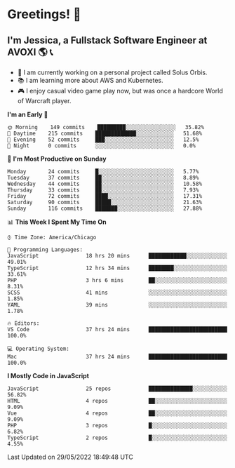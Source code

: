 # Greetings! 🧠

## I'm Jessica, a Fullstack Software Engineer at AVOXI 🌎 📞

- 🌟 I am currently working on a personal project called Solus Orbis.
- 📚 I am learning more about AWS and Kubernetes.
- 🎮 I enjoy casual video game play now, but was once a hardcore World of Warcraft player.

<!--START_SECTION:waka-->
**I'm an Early 🐤** 

```text
🌞 Morning    149 commits    █████████░░░░░░░░░░░░░░░░   35.82% 
🌆 Daytime    215 commits    █████████████░░░░░░░░░░░░   51.68% 
🌃 Evening    52 commits     ███░░░░░░░░░░░░░░░░░░░░░░   12.5% 
🌙 Night      0 commits      ░░░░░░░░░░░░░░░░░░░░░░░░░   0.0%

```
📅 **I'm Most Productive on Sunday** 

```text
Monday       24 commits     █░░░░░░░░░░░░░░░░░░░░░░░░   5.77% 
Tuesday      37 commits     ██░░░░░░░░░░░░░░░░░░░░░░░   8.89% 
Wednesday    44 commits     ██░░░░░░░░░░░░░░░░░░░░░░░   10.58% 
Thursday     33 commits     ██░░░░░░░░░░░░░░░░░░░░░░░   7.93% 
Friday       72 commits     ████░░░░░░░░░░░░░░░░░░░░░   17.31% 
Saturday     90 commits     █████░░░░░░░░░░░░░░░░░░░░   21.63% 
Sunday       116 commits    ███████░░░░░░░░░░░░░░░░░░   27.88%

```


📊 **This Week I Spent My Time On** 

```text
⌚︎ Time Zone: America/Chicago

💬 Programming Languages: 
JavaScript               18 hrs 20 mins      ████████████░░░░░░░░░░░░░   49.01% 
TypeScript               12 hrs 34 mins      ████████░░░░░░░░░░░░░░░░░   33.61% 
PHP                      3 hrs 6 mins        ██░░░░░░░░░░░░░░░░░░░░░░░   8.31% 
SCSS                     41 mins             ░░░░░░░░░░░░░░░░░░░░░░░░░   1.85% 
YAML                     39 mins             ░░░░░░░░░░░░░░░░░░░░░░░░░   1.78%

🔥 Editors: 
VS Code                  37 hrs 24 mins      █████████████████████████   100.0%

💻 Operating System: 
Mac                      37 hrs 24 mins      █████████████████████████   100.0%

```

**I Mostly Code in JavaScript** 

```text
JavaScript               25 repos            ██████████████░░░░░░░░░░░   56.82% 
HTML                     4 repos             ██░░░░░░░░░░░░░░░░░░░░░░░   9.09% 
Vue                      4 repos             ██░░░░░░░░░░░░░░░░░░░░░░░   9.09% 
PHP                      3 repos             █░░░░░░░░░░░░░░░░░░░░░░░░   6.82% 
TypeScript               2 repos             █░░░░░░░░░░░░░░░░░░░░░░░░   4.55%

```



 Last Updated on 29/05/2022 18:49:48 UTC
<!--END_SECTION:waka-->

<!--
**jessikuh/jessikuh** is a ✨ _special_ ✨ repository because its `README.md` (this file) appears on your GitHub profile.

Here are some ideas to get you started:

- 🔭 I’m currently working on ...
- 🌱 I’m currently learning ...
- 👯 I’m looking to collaborate on ...
- 🤔 I’m looking for help with ...
- 💬 Ask me about ...
- 📫 How to reach me: ...
- 😄 Pronouns: ...
- ⚡ Fun fact: ...
-->
